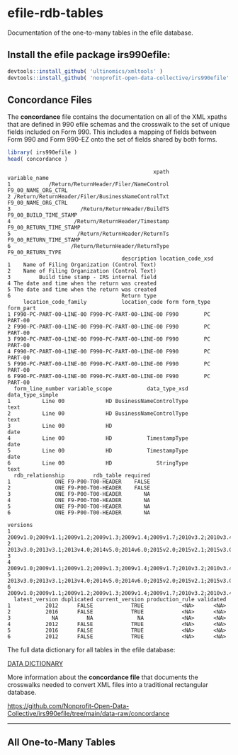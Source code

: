 # efile-rdb-tables

Documentation of the one-to-many tables in the efile database.



## Install the efile package **irs990efile**: 

```r
devtools::install_github( 'ultinomics/xmltools' )
devtools::install_github( 'nonprofit-open-data-collective/irs990efile' )
```

## Concordance Files

The **concordance** file contains the documentation on all of the XML xpaths that are defined in 990 efile schemas and the crosswalk to the set of unique fields included on Form 990. This includes a mapping of fields between Form 990 and Form 990-EZ onto the set of fields shared by both forms. 

```r
library( irs990efile )
head( concordance )
```

```
                                              xpath           variable_name
1            /Return/ReturnHeader/Filer/NameControl     F9_00_NAME_ORG_CTRL
2 /Return/ReturnHeader/Filer/BusinessNameControlTxt     F9_00_NAME_ORG_CTRL
3                      /Return/ReturnHeader/BuildTS  F9_00_BUILD_TIME_STAMP
4                    /Return/ReturnHeader/Timestamp F9_00_RETURN_TIME_STAMP
5                     /Return/ReturnHeader/ReturnTs F9_00_RETURN_TIME_STAMP
6                   /Return/ReturnHeader/ReturnType       F9_00_RETURN_TYPE
                                    description location_code_xsd
1    Name of Filing Organization (Control Text)                  
2    Name of Filing Organization (Control Text)                  
3         Build time stamp - IRS internal field                  
4 The date and time when the return was created                  
5 The date and time when the return was created                  
6                                   Return type                  
     location_code_family           location_code form form_type form_part
1 F990-PC-PART-00-LINE-00 F990-PC-PART-00-LINE-00 F990        PC   PART-00
2 F990-PC-PART-00-LINE-00 F990-PC-PART-00-LINE-00 F990        PC   PART-00
3 F990-PC-PART-00-LINE-00 F990-PC-PART-00-LINE-00 F990        PC   PART-00
4 F990-PC-PART-00-LINE-00 F990-PC-PART-00-LINE-00 F990        PC   PART-00
5 F990-PC-PART-00-LINE-00 F990-PC-PART-00-LINE-00 F990        PC   PART-00
6 F990-PC-PART-00-LINE-00 F990-PC-PART-00-LINE-00 F990        PC   PART-00
  form_line_number variable_scope           data_type_xsd data_type_simple
1          Line 00             HD BusinessNameControlType             text
2          Line 00             HD BusinessNameControlType             text
3          Line 00             HD                                     date
4          Line 00             HD           TimestampType             date
5          Line 00             HD           TimestampType             date
6          Line 00             HD              StringType             text
  rdb_relationship         rdb_table required
1              ONE F9-P00-T00-HEADER    FALSE
2              ONE F9-P00-T00-HEADER    FALSE
3              ONE F9-P00-T00-HEADER       NA
4              ONE F9-P00-T00-HEADER       NA
5              ONE F9-P00-T00-HEADER       NA
6              ONE F9-P00-T00-HEADER       NA
                                                                                                                                                                    versions
1 2009v1.0;2009v1.1;2009v1.2;2009v1.3;2009v1.4;2009v1.7;2010v3.2;2010v3.4;2010v3.6;2010v3.7;2011v1.2;2011v1.3;2011v1.4;2011v1.5;2012v2.0;2012v2.1;2012v2.2;2012v2.3;2012v3.0
2                                                                                           2013v3.0;2013v3.1;2013v4.0;2014v5.0;2014v6.0;2015v2.0;2015v2.1;2015v3.0;2016v3.0
3                                                                                                                                                                           
4 2009v1.0;2009v1.1;2009v1.2;2009v1.3;2009v1.4;2009v1.7;2010v3.2;2010v3.4;2010v3.6;2010v3.7;2011v1.2;2011v1.3;2011v1.4;2011v1.5;2012v2.0;2012v2.1;2012v2.2;2012v2.3;2012v3.0
5                                                                                           2013v3.0;2013v3.1;2013v4.0;2014v5.0;2014v6.0;2015v2.0;2015v2.1;2015v3.0;2016v3.0
6 2009v1.0;2009v1.1;2009v1.2;2009v1.3;2009v1.4;2009v1.7;2010v3.2;2010v3.4;2010v3.6;2010v3.7;2011v1.2;2011v1.3;2011v1.4;2011v1.5;2012v2.0;2012v2.1;2012v2.2;2012v2.3;2012v3.0
  latest_version duplicated current_version production_rule validated
1           2012      FALSE            TRUE            <NA>      <NA>
2           2016      FALSE            TRUE            <NA>      <NA>
3             NA         NA              NA            <NA>      <NA>
4           2012      FALSE            TRUE            <NA>      <NA>
5           2016      FALSE            TRUE            <NA>      <NA>
6           2012      FALSE            TRUE            <NA>      <NA>
```


The full data dictionary for all tables in the efile database: 

[DATA DICTIONARY](https://nonprofit-open-data-collective.github.io/irs990efile/data-dictionary/data-dictionary.html)

More information about the **concordance file** that documents the crosswalks needed to convert XML files into a traditional rectangular database. 

https://github.com/Nonprofit-Open-Data-Collective/irs990efile/tree/main/data-raw/concordance



-------

## All One-to-Many Tables

